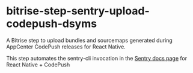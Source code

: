 # bitrise-step-sentry-upload-codepush-dsyms

A Bitrise step to upload bundles and sourcemaps generated during AppCenter CodePush releases for React Native.

This step automates the sentry-cli invocation in the [Sentry docs page](https://docs.sentry.io/platforms/react-native/codepush/) for React Native + CodePush
